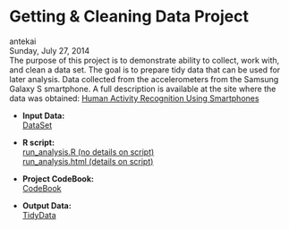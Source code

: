 # Getting & Cleaning Data Project
antekai  
Sunday, July 27, 2014  
The purpose of this project is to demonstrate ability to collect, work with, and clean a data set. The goal is to prepare tidy data that can be used for later analysis. Data collected from the accelerometers from the Samsung Galaxy S smartphone. A full description is available at the site where the data was obtained: [Human Activity Recognition Using Smartphones](http://archive.ics.uci.edu/ml/datasets/Human+Activity+Recognition+Using+Smartphones)

- **Input Data:**   
[DataSet](https://d396qusza40orc.cloudfront.net/getdata%2Fprojectfiles%2FUCI%20HAR%20Dataset.zip)

- **R script:**   
[run_analysis.R (no details on script)](https://github.com/antekai/GCDproject/blob/master/run_analysis.R)  
[run_analysis.html (details on script)](https://github.com/antekai/GCDproject/blob/master/run_analysis.html)  

- **Project CodeBook:**   
[CodeBook](https://github.com/antekai/GCDproject/blob/master/codeBook.md)

- **Output Data:**   
[TidyData](https://github.com/antekai/GCDproject/blob/master/tidyData.csv)

